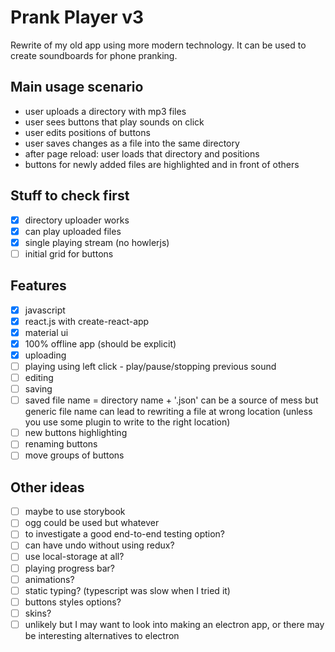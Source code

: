 # Prank Player v3

Rewrite of my old app using more modern technology.
It can be used to create soundboards for phone pranking.

## Main usage scenario

- user uploads a directory with mp3 files
- user sees buttons that play sounds on click
- user edits positions of buttons
- user saves changes as a file into the same directory
- after page reload: user loads that directory and positions
- buttons for newly added files are highlighted and in front of others

## Stuff to check first

- [x] directory uploader works
- [x] can play uploaded files
- [x] single playing stream (no howlerjs)
- [ ] initial grid for buttons

## Features

- [x] javascript
- [x] react.js with create-react-app
- [x] material ui
- [x] 100% offline app (should be explicit)
- [x] uploading
- [ ] playing using left click - play/pause/stopping previous sound
- [ ] editing
- [ ] saving
- [ ] saved file name = directory name + '.json'
      can be a source of mess but generic file name can lead to
      rewriting a file at wrong location
      (unless you use some plugin to write to the right location)
- [ ] new buttons highlighting
- [ ] renaming buttons
- [ ] move groups of buttons

## Other ideas

- [ ] maybe to use storybook
- [ ] ogg could be used but whatever
- [ ] to investigate a good end-to-end testing option?
- [ ] can have undo without using redux?
- [ ] use local-storage at all?
- [ ] playing progress bar?
- [ ] animations?
- [ ] static typing? (typescript was slow when I tried it)
- [ ] buttons styles options?
- [ ] skins?
- [ ] unlikely but I may want to look into making an electron app,
      or there may be interesting alternatives to electron
